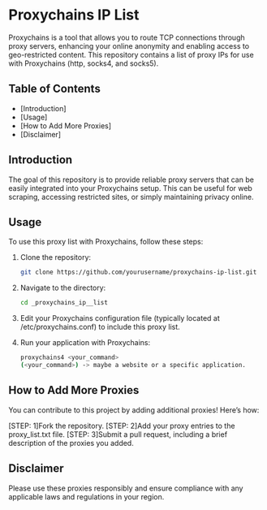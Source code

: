 # Proxychains IP List

Proxychains is a tool that allows you to route TCP connections through proxy servers, enhancing your online anonymity and enabling access to geo-restricted content.
This repository contains a list of proxy IPs for use with Proxychains (http, socks4, and socks5). 

## Table of Contents

- [Introduction]
- [Usage]
- [How to Add More Proxies]
- [Disclaimer]
## Introduction

The goal of this repository is to provide reliable proxy servers that can be easily integrated into your Proxychains setup. This can be useful for web scraping, accessing restricted sites, or simply maintaining privacy online.

## Usage

To use this proxy list with Proxychains, follow these steps:

1. Clone the repository:
   ```bash
   git clone https://github.com/yourusername/proxychains-ip-list.git

2. Navigate to the directory:
    ```bash
    cd _proxychains_ip__list

3. Edit your Proxychains configuration file (typically located at /etc/proxychains.conf) to include this proxy list.

4. Run your application with Proxychains:
    ```bash
    proxychains4 <your_command>
    (<your_command>) -> maybe a website or a specific application.

## How to Add More Proxies

You can contribute to this project by adding additional proxies! Here’s how:

[STEP: 1]Fork the repository.
[STEP: 2]Add your proxy entries to the proxy_list.txt file.
[STEP: 3]Submit a pull request, including a brief description of the proxies you added.

## Disclaimer 

Please use these proxies responsibly and ensure compliance with any applicable laws and regulations in your region.
